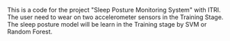 This is a code for the project "Sleep Posture Monitoring System" with ITRI. The user need to wear on two accelerometer sensors in the Training Stage. The sleep posture model will be learn in the Training stage by SVM or Random Forest. 
